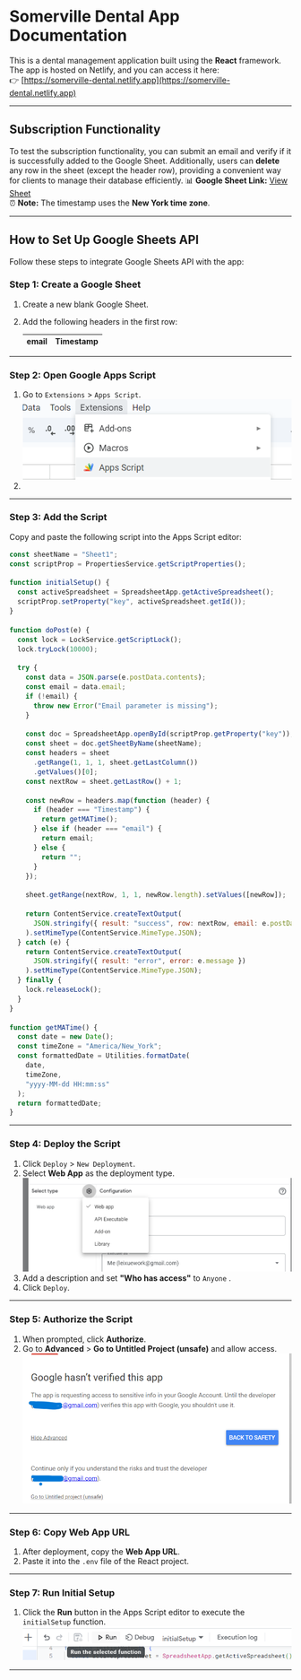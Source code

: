 # **Somerville Dental App Documentation**

This is a dental management application built using the **React** framework. The app is hosted on Netlify, and you can access it here:  
👉 [https://somerville-dental.netlify.app](https://somerville-dental.netlify.app)

---

## **Subscription Functionality**

To test the subscription functionality, you can submit an email and verify if it is successfully added to the Google Sheet. Additionally, users can **delete** any row in the sheet (except the header row), providing a convenient way for clients to manage their database efficiently.
📊 **Google Sheet Link:** [View Sheet](https://docs.google.com/spreadsheets/d/1P2Aqylf4OMWgg3uN3jsCce6Tb2mZWHZzWY50Cq4w1m4/edit?gid=0#gid=0)  
⏰ **Note:** The timestamp uses the **New York time zone**.

---

## **How to Set Up Google Sheets API**

Follow these steps to integrate Google Sheets API with the app:

### **Step 1: Create a Google Sheet**

1. Create a new blank Google Sheet.
2. Add the following headers in the first row:

   | **email** | **Timestamp** |
   | --------- | ------------- |

---

### **Step 2: Open Google Apps Script**

1. Go to `Extensions` > `Apps Script`.  
   ![appScript](public/images/appScript.png)
2.

---

### **Step 3: Add the Script**

Copy and paste the following script into the Apps Script editor:

```javascript
const sheetName = "Sheet1";
const scriptProp = PropertiesService.getScriptProperties();

function initialSetup() {
  const activeSpreadsheet = SpreadsheetApp.getActiveSpreadsheet();
  scriptProp.setProperty("key", activeSpreadsheet.getId());
}

function doPost(e) {
  const lock = LockService.getScriptLock();
  lock.tryLock(10000);

  try {
    const data = JSON.parse(e.postData.contents);
    const email = data.email;
    if (!email) {
      throw new Error("Email parameter is missing");
    }

    const doc = SpreadsheetApp.openById(scriptProp.getProperty("key"));
    const sheet = doc.getSheetByName(sheetName);
    const headers = sheet
      .getRange(1, 1, 1, sheet.getLastColumn())
      .getValues()[0];
    const nextRow = sheet.getLastRow() + 1;

    const newRow = headers.map(function (header) {
      if (header === "Timestamp") {
        return getMATime();
      } else if (header === "email") {
        return email;
      } else {
        return "";
      }
    });

    sheet.getRange(nextRow, 1, 1, newRow.length).setValues([newRow]);

    return ContentService.createTextOutput(
      JSON.stringify({ result: "success", row: nextRow, email: e.postData })
    ).setMimeType(ContentService.MimeType.JSON);
  } catch (e) {
    return ContentService.createTextOutput(
      JSON.stringify({ result: "error", error: e.message })
    ).setMimeType(ContentService.MimeType.JSON);
  } finally {
    lock.releaseLock();
  }
}

function getMATime() {
  const date = new Date();
  const timeZone = "America/New_York";
  const formattedDate = Utilities.formatDate(
    date,
    timeZone,
    "yyyy-MM-dd HH:mm:ss"
  );
  return formattedDate;
}
```

---

### **Step 4: Deploy the Script**

1. Click `Deploy` > `New Deployment`.
2. Select **Web App** as the deployment type.  
   ![appScript](public/images/webApp.png)
3. Add a description and set **"Who has access"** to `Anyone` .
4. Click `Deploy`.

---

### **Step 5: Authorize the Script**

1. When prompted, click **Authorize**.
2. Go to **Advanced** > **Go to Untitled Project (unsafe)** and allow access.  
   ![appScript](public/images/advanced.png)

---

### **Step 6: Copy Web App URL**

1. After deployment, copy the **Web App URL**.
2. Paste it into the `.env` file of the React project.

---

### **Step 7: Run Initial Setup**

1. Click the **Run** button in the Apps Script editor to execute the `initialSetup` function.  
   ![appScript](public/images/runBtn.png)

---
